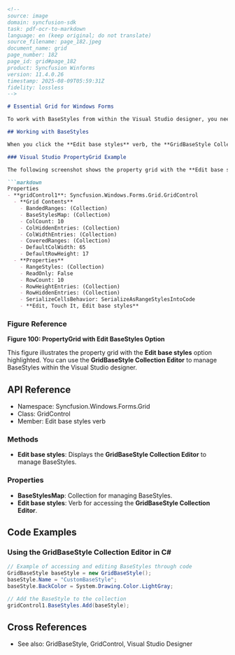 ```markdown
<!--
source: image
domain: syncfusion-sdk
task: pdf-ocr-to-markdown
language: en (keep original; do not translate)
source_filename: page_182.jpeg
document_name: grid
page_number: 182
page_id: grid#page_182
product: Syncfusion Winforms
version: 11.4.0.26
timestamp: 2025-08-09T05:59:31Z
fidelity: lossless
-->

# Essential Grid for Windows Forms

To work with BaseStyles from within the Visual Studio designer, you need to use the **Edit base styles** verb that appears at the bottom of the Grid control's property grid.

## Working with BaseStyles

When you click the **Edit base styles** verb, the **GridBaseStyle Collection Editor** dialog box is displayed. You can use the **GridBaseStyle Collection Editor** to edit the existing BaseStyles or add new ones.

### Visual Studio PropertyGrid Example

The following screenshot shows the property grid with the **Edit base styles** option:

```markdown
Properties
- **gridControl1**: Syncfusion.Windows.Forms.Grid.GridControl
  - **Grid Contents**
    - BandedRanges: (Collection)
    - BaseStylesMap: (Collection)
    - ColCount: 10
    - ColHiddenEntries: (Collection)
    - ColWidthEntries: (Collection)
    - CoveredRanges: (Collection)
    - DefaultColWidth: 65
    - DefaultRowHeight: 17
  - **Properties**
    - RangeStyles: (Collection)
    - ReadOnly: False
    - RowCount: 10
    - RowHeightEntries: (Collection)
    - RowHiddenEntries: (Collection)
    - SerializeCellsBehavior: SerializeAsRangeStylesIntoCode
    - **Edit, Touch It, Edit base styles**
```

### Figure Reference

**Figure 100: PropertyGrid with Edit BaseStyles Option**

This figure illustrates the property grid with the **Edit base styles** option highlighted. You can use the **GridBaseStyle Collection Editor** to manage BaseStyles within the Visual Studio designer.

## API Reference
- Namespace: Syncfusion.Windows.Forms.Grid
- Class: GridControl
- Member: Edit base styles verb

### Methods
- **Edit base styles**: Displays the **GridBaseStyle Collection Editor** to manage BaseStyles.

### Properties
- **BaseStylesMap**: Collection for managing BaseStyles.
- **Edit base styles**: Verb for accessing the **GridBaseStyle Collection Editor**.

## Code Examples

### Using the GridBaseStyle Collection Editor in C#
```csharp
// Example of accessing and editing BaseStyles through code
GridBaseStyle baseStyle = new GridBaseStyle();
baseStyle.Name = "CustomBaseStyle";
baseStyle.BackColor = System.Drawing.Color.LightGray;

// Add the BaseStyle to the collection
gridControl1.BaseStyles.Add(baseStyle);
```

## Cross References
- See also: GridBaseStyle, GridControl, Visual Studio Designer

<!-- tags: [Essential Grid, Windows Forms, BaseStyles, Visual Studio Designer, GridBaseStyle Collection Editor] keywords: [Edit base styles, BaseStylesMap, GridControl, Visual Studio property grid, GridBaseStyle] -->
```